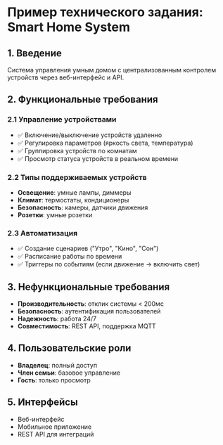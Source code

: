 # Пример технического задания: Smart Home System

## 1. Введение
Система управления умным домом с централизованным контролем устройств через веб-интерфейс и API.

## 2. Функциональные требования

### 2.1 Управление устройствами
- ✅ Включение/выключение устройств удаленно
- ✅ Регулировка параметров (яркость света, температура)
- ✅ Группировка устройств по комнатам
- ✅ Просмотр статуса устройств в реальном времени

### 2.2 Типы поддерживаемых устройств
- **Освещение**: умные лампы, диммеры
- **Климат**: термостаты, кондиционеры  
- **Безопасность**: камеры, датчики движения
- **Розетки**: умные розетки

### 2.3 Автоматизация
- ✅ Создание сценариев ("Утро", "Кино", "Сон")
- ✅ Расписание работы по времени
- ✅ Триггеры по событиям (если движение → включить свет)

## 3. Нефункциональные требования
- **Производительность**: отклик системы < 200мс
- **Безопасность**: аутентификация пользователей
- **Надежность**: работа 24/7
- **Совместимость**: REST API, поддержка MQTT

## 4. Пользовательские роли
- **Владелец**: полный доступ
- **Член семьи**: базовое управление
- **Гость**: только просмотр

## 5. Интерфейсы
- Веб-интерфейс
- Мобильное приложение
- REST API для интеграций